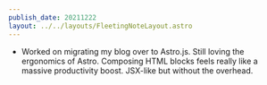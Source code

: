 ```yaml
---
publish_date: 20211222    
layout: ../../layouts/FleetingNoteLayout.astro
---
```

- Worked on migrating my blog over to Astro.js. Still loving the ergonomics of Astro. Composing HTML blocks feels really like a massive productivity boost. JSX-like but without the overhead.
